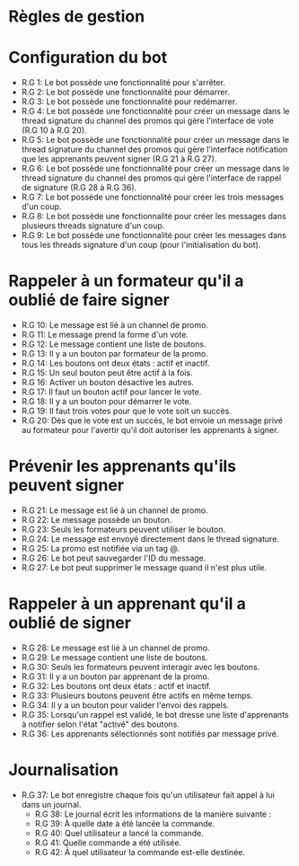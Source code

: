 # Règles de gestion

# Configuration du bot
- R.G 1: Le bot possède une fonctionnalité pour s'arrêter.
- R.G 2: Le bot possède une fonctionnalité pour démarrer.
- R.G 3: Le bot possède une fonctionnalité pour redémarrer.
- R.G 4: Le bot possède une fonctionnalité pour créer un message dans le thread signature du channel des promos qui gère l'interface de vote (R.G 10 à R.G 20).
- R.G 5: Le bot possède une fonctionnalité pour créer un message dans le thread signature du channel des promos qui gère l'interface notification que les apprenants peuvent signer (R.G 21 à R.G 27).
- R.G 6: Le bot possède une fonctionnalité pour créer un message dans le thread signature du channel des promos qui gère l'interface de rappel de signature (R.G 28 à R.G 36).
- R.G 7: Le bot possède une fonctionnalité pour créer les trois messages d'un coup.
- R.G 8: Le bot possède une fonctionnalité pour créer les messages dans plusieurs threads signature d'un coup.
- R.G 9: Le bot possède une fonctionnalité pour créer les messages dans tous les threads signature d'un coup (pour l'initialisation du bot).

# Rappeler à un formateur qu'il a oublié de faire signer
- R.G 10: Le message est lié à un channel de promo.
- R.G 11: Le message prend la forme d'un vote.
- R.G 12: Le message contient une liste de boutons.
- R.G 13: Il y a un bouton par formateur de la promo.
- R.G 14: Les boutons ont deux états : actif et inactif.
- R.G 15: Un seul bouton peut être actif à la fois.
- R.G 16: Activer un bouton désactive les autres.
- R.G 17: Il faut un bouton actif pour lancer le vote.
- R.G 18: Il y a un bouton pour démarrer le vote.
- R.G 19: Il faut trois votes pour que le vote soit un succès.
- R.G 20: Dès que le vote est un succès, le bot envoie un message privé au formateur pour l'avertir qu'il doit autoriser les apprenants à signer.

# Prévenir les apprenants qu'ils peuvent signer
- R.G 21: Le message est lié à un channel de promo.
- R.G 22: Le message possède un bouton.
- R.G 23: Seuls les formateurs peuvent utiliser le bouton.
- R.G 24: Le message est envoyé directement dans le thread signature.
- R.G 25: La promo est notifiée via un tag @.
- R.G 26: Le bot peut sauvegarder l'ID du message.
- R.G 27: Le bot peut supprimer le message quand il n'est plus utile.

# Rappeler à un apprenant qu'il a oublié de signer
- R.G 28: Le message est lié à un channel de promo.
- R.G 29: Le message contient une liste de boutons.
- R.G 30: Seuls les formateurs peuvent interagir avec les boutons.
- R.G 31: Il y a un bouton par apprenant de la promo.
- R.G 32: Les boutons ont deux états : actif et inactif.
- R.G 33: Plusieurs boutons peuvent être actifs en même temps.
- R.G 34: Il y a un bouton pour valider l'envoi des rappels.
- R.G 35: Lorsqu'un rappel est validé, le bot dresse une liste d'apprenants à notifier selon l'état "activé" des boutons.
- R.G 36: Les apprenants sélectionnés sont notifiés par message privé.

# Journalisation
- R.G 37: Le bot enregistre chaque fois qu'un utilisateur fait appel à lui dans un journal.
    - R.G 38: Le journal écrit les informations de la manière suivante :
    - R.G 39: À quelle date a été lancée la commande.
    - R.G 40: Quel utilisateur a lancé la commande.
    - R.G 41: Quelle commande a été utilisée.
    - R.G 42: À quel utilisateur la commande est-elle destinée.